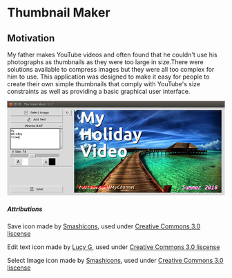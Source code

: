 # Thumbnail Maker

## Motivation
My father makes YouTube videos and often found that he couldn't use his photographs as thumbnails as they were too large in size.There were solutions available to compress images but they were all too complex for him to use. This application was designed to make it easy for people to create their own simple thumbnails that comply with YouTube's size constraints as well as providing a basic graphical user interface.

![The GUI](https://raw.githubusercontent.com/Box-Of-Hats/Thumbnail_Maker/master/misc/example.png "The GUI")

##### Attributions
Save icon made by [Smashicons](https://www.flaticon.com/authors/smashicons), used under [Creative Commons 3.0 liscense](http://creativecommons.org/licenses/by/3.0/) 

Edit text icon made by [Lucy G](https://www.flaticon.com/authors/lucy-g), used under [Creative Commons 3.0 liscense](http://creativecommons.org/licenses/by/3.0/)

Select Image icon made by [Smashicons](https://www.flaticon.com/authors/smashicons), used under [Creative Commons 3.0 liscense](http://creativecommons.org/licenses/by/3.0/)
